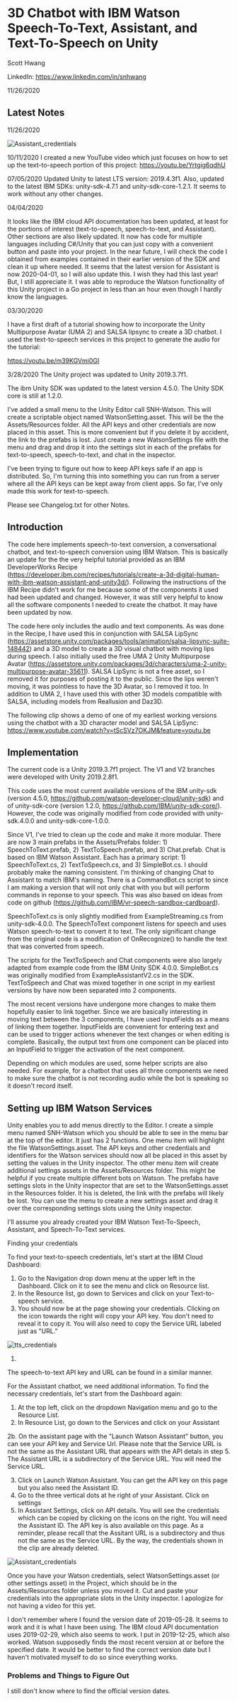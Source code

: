 # 3D Chatbot with IBM Watson Speech-To-Text, Assistant, and Text-To-Speech on Unity

Scott Hwang

LinkedIn: https://www.linkedin.com/in/snhwang

11/26/2020

## Latest Notes


11/26/2020

![Assistant_credentials](Assistant_credentials.gif)

10/11/2020
I created a new YouTube video which just focuses on how to set up the text-to-speech portion of this project: https://youtu.be/Yrtgig6qdhU

07/05/2020
Updated Unity to latest LTS version: 2019.4.3f1. Also, updated to the latest IBM SDKs: unity-sdk-4.7.1 and unity-sdk-core-1.2.1. It seems to work without any other changes.

04/04/2020

It looks like the IBM cloud API documentation has been updated, at least for the portions of interest (text-to-speech, speech-to-text, and Assistant). Other sections are also likely updated. It now has code for multiple languages including C#/Unity that you can just copy with a convenient button and paste into your project. In the near future, I will check the code I obtained from examples contained in their earlier version of the SDK and clean it up where needed. It seems that the latest version for Assistant is now 2020-04-01, so I will also update this. I wish they had this last year! But, I still appreciate it. I was able to reproduce the Watson functionality of this Unity project in a Go project in less than an hour even though I hardly know the languages.

03/30/2020

I have a first draft of a tutorial showing how to incorporate the Unity Multipurpose Avatar (UMA 2) and SALSA lipsync to create a 3D chatbot. I used the text-to-speech services in this project to generate the audio for the tutorial:

https://youtu.be/m39KGVmi0GI

3/28/2020
The Unity project was updated to Unity 2019.3.7f1.

The ibm Unity SDK was updated to the latest version 4.5.0. The Unity SDK core is still at 1.2.0.

I've added a small menu to the Unity Editor call SNH-Watson. This will create a scriptable object named WatsonSetting.asset. This will be the the Assets/Resources folder. All the API keys and other credentials are now placed in this asset. This is more convenient but if you delete it by accident, the link to the prefabs is lost. Just create a new WatsonSettings file with the menu and drag and drop it into the settings slot in each of the prefabs for text-to-speech, speech-to-text, and chat in the inspector.

I've been trying to figure out how to keep API keys safe if an app is distributed. So, I'm turning this into something you can run from a server where all the API keys can be kept away from client apps. So far, I've only made this work for text-to-speech.

Please see Changelog.txt for other Notes.

## Introduction

The code here implements speech-to-text conversion, a conversational chatbot, and text-to-speech conversion using IBM Watson. This is basically an update for the the very helpful tutorial provided as an IBM DeveloperWorks Recipe (https://developer.ibm.com/recipes/tutorials/create-a-3d-digital-human-with-ibm-watson-assistant-and-unity3d/). Following the instructions of the IBM Recipe didn't work for me because some of the components it used had been updated and changed. However, it was still very helpful to know all the software components I needed to create the chatbot. It may have been updated by now.

The code here only includes the audio and text components. As was done in the Recipe, I have used this in conjunction with SALSA LipSync (https://assetstore.unity.com/packages/tools/animation/salsa-lipsync-suite-148442) and a 3D model to create a 3D visual chatbot with moving lips during speech. I also initially used the free UMA 2 Unity Multipurpose Avatar (https://assetstore.unity.com/packages/3d/characters/uma-2-unity-multipurpose-avatar-35611). SALSA LipSync is not a free asset, so I removed it for purposes of posting it to the public. Since the lips weren't moving, it was pointless to have the 3D Avatar, so I removed it too. In addition to UMA 2, I have used this with other 3D models compatible with SALSA, including models from Reallusion and Daz3D.

The following clip shows a demo of one of my earliest working versions using the chatbot with a 3D character model and SALSA LipSync:
  https://www.youtube.com/watch?v=tScSVz7OKJM&feature=youtu.be


## Implementation

The current code is a Unity 2019.3.7f1 project. The V1 and V2 branches were developed with Unity 2019.2.8f1.  

This code uses the most current available versions of the IBM unity-sdk (version 4.5.0, https://github.com/watson-developer-cloud/unity-sdk) and of unity-sdk-core (version 1.2.0, https://github.com/IBM/unity-sdk-core/). However, the code was originally modified from code provided with unity-sdk.4.0.0 and unity-sdk-core-1.0.0.

Since V1, I've tried to clean up the code and make it more modular. There are now 3 main prefabs in the Assets/Prefabs folder: 1) SpeechToText.prefab, 2) TextToSpeech.prefab, and 3) Chat.prefab. Chat is based on IBM Watson Assistant. Each has a primary script: 1) SpeechToText.cs, 2) TextToSpeech.cs, and 3) SimpleBot.cs. I should probably make the naming consistent. I'm thinking of changing Chat to Assistant to match IBM's naming. There is a CommandBot.cs script to since I am making a version that will not only chat with you but will perform commands in reponse to your speech. This was also based on ideas from code on github (https://github.com/IBM/vr-speech-sandbox-cardboard).

SpeechToText.cs is only slightly modified from ExampleStreaming.cs from unity-sdk-4.0.0. The SpeechToText component listens for speech and uses Watson speech-to-text to convert it to text. The only significant change from the original code is  a modification of OnRecognize() to handle the text that was converted from speech.

The scripts for the TextToSpeech and Chat components were also largely adapted from example code from the IBM Unity SDK 4.0.0. SimpleBot.cs was originally modified from ExampleAssistantV2.cs in the SDK. TextToSpeech and Chat was mixed together in one script in my earliest versions by have now been separated into 2 components.

The most recent versions have undergone more changes to make them hopefully easier to link together. Since we are basically interesting in moving text between the 3 components, I have used InputFields as a means of linking them together. InputFields are convenient for entering text and can be used to trigger actions whenever the text changes or when editing is complete. Basically, the output text from one component can be placed into an InputField to trigger the activation of the next component.

Depending on which modules are used, some helper scripts are also needed. For example, for a chatbot that uses all three components we need to make sure the chatbot is not recording audio while the bot is speaking so it doesn't record itself.



## Setting up IBM Watson Services

Unity enables you to add menus directly to the Editor. I create a simple menu named SNH-Watson which you should be able to see in the menu bar at the top of the editor. It just has 2 functions. One menu item will highlight the file WatsonSettings.asset. The API keys and other credentials and identifiers for the Watson services should now all be placed in this asset by setting the values in the Unity inspector. The other menu item will create additional settings assets in the Assets/Resources folder. This might be helpful if you create multiple different bots on Watson. The prefabs have settings slots in the Unity inspector that are set to the WatsonSettings.asset in the Resources folder. It his is deleted, the link with the prefabs will likely be lost. You can use the menu to create a new settings asset and drag it over the corresponding settings slots using the Unity inspector.  

I'll assume you already created your IBM Watson Text-To-Speech, Assistant, and Speech-To-Text services.

Finding your credentials

To find your text-to-speech credentials, let's start at the IBM Cloud Dashboard:

1. Go to the Navigation drop down menu at the upper left in the Dashboard. Click on it to see the menu and click on Resource list.
2. In the Resource list, go down to Services and click on your Text-to-speech service.
3. You should now be at the page showing your credentials. Clicking on the icon towards the right will copy your API key. You don't need to reveal it to copy it. You will also need to copy the Service URL labeled just as "URL."

![tts_credentials](tts_credentials.gif)

1. 

The speech-to-text API key and URL can be found in a similar manner.

For the Assistant chatbot, we need additional information. To find the necessary credentials, let's start from the Dashboard again:

1. At the top left, click on the dropdown Navigation menu and go to the Resource List.
2. In Resource List, go down to the Services and click on your Assistant

2b. On the assistant page with the "Launch Watson Assistant" button, you can see your API key and Service Url. Please note that the Service URL is not the same as the Assistant URL that appears with the API detals in step 5. The Assistant URL is a subdirectory of the Service URL. You will need the Service URL.

3. Click on Launch Watson Assistant. You can get the API key on this page but you also need the Assistant ID.
4. Go to the three vertical dots at he right of your Assistant. Click on settings
5.  In Assistant Settings, click on API details. You will see the credentials which can be copied by clicking on the icons on the right. You will need the Assistant ID. The API key is also available on this page. As a reminder, please recall that the Assitant URL is a subdirectory and thus not the same as the Service URL. By the way, the credentials shown in the clip are already deleted.

![Assistant_credentials](Assistant_credentials.gif)



Once you have your Watson credentials, select WatsonSettings.asset (or other settings asset) in the Project, which should be in the Assets/Resources folder unless you moved it. Cut and paste your credentials into the appropriate slots in the Unity inspector. I apologize for not having a video for this yet.

I don't remember where I found the version date of 2019-05-28. It seems to work and it is what I have been using. The IBM cloud API documentation uses 2019-02-29, which also seems to work. I put in 2019-12-25, which also worked. Watson supposedly finds the most recent version at or before the specified date. It would be better to find the correct version date but I haven't motivated myself to do so since everything works.



### Problems and Things to Figure Out

I still don't know where to find the official version dates.


